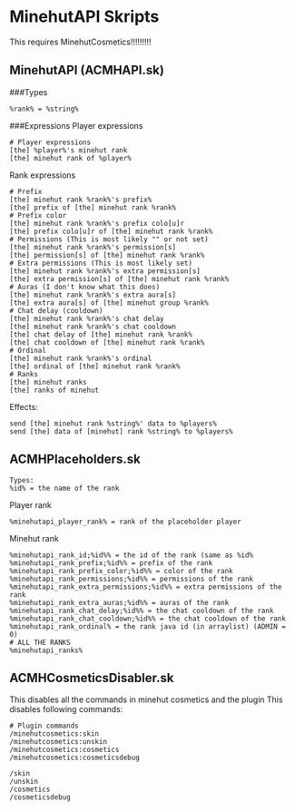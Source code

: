 # MinehutAPI Skripts
This requires MinehutCosmetics!!!!!!!!!

## MinehutAPI (ACMHAPI.sk)
###Types
```
%rank% = %string%
```
###Expressions
Player expressions
```
# Player expressions
[the] %player%'s minehut rank
[the] minehut rank of %player%
```
Rank expressions
```
# Prefix
[the] minehut rank %rank%'s prefix%
[the] prefix of [the] minehut rank %rank%
# Prefix color
[the] minehut rank %rank%'s prefix colo[u]r
[the] prefix colo[u]r of [the] minehut rank %rank%
# Permissions (This is most likely "" or not set)
[the] minehut rank %rank%'s permission[s]
[the] permission[s] of [the] minehut rank %rank%
# Extra permissions (This is most likely set)
[the] minehut rank %rank%'s extra permission[s]
[the] extra permission[s] of [the] minehut rank %rank%
# Auras (I don't know what this does)
[the] minehut rank %rank%'s extra aura[s]
[the] extra aura[s] of [the] minehut group %rank%
# Chat delay (cooldown)
[the] minehut rank %rank%'s chat delay
[the] minehut rank %rank%'s chat cooldown
[the] chat delay of [the] minehut rank %rank%
[the] chat cooldown of [the] minehut rank %rank%
# Ordinal
[the] minehut rank %rank%'s ordinal
[the] ordinal of [the] minehut rank %rank%
# Ranks
[the] minehut ranks
[the] ranks of minehut
```
Effects:
```
send [the] minehut rank %string%' data to %players%
send [the] data of [minehut] rank %string% to %players%
```
## ACMHPlaceholders.sk
```
Types:
%id% = the name of the rank
```
Player rank
```
%minehutapi_player_rank% = rank of the placeholder player
```
Minehut rank
```
%minehutapi_rank_id;%id%% = the id of the rank (same as %id%
%minehutapi_rank_prefix;%id%% = prefix of the rank
%minehutapi_rank_prefix_color;%id%% = color of the rank
%minehutapi_rank_permissions;%id%% = permissions of the rank
%minehutapi_rank_extra_permissions;%id%% = extra permissions of the rank
%minehutapi_rank_extra_auras;%id%% = auras of the rank
%minehutapi_rank_chat_delay;%id%% = the chat cooldown of the rank
%minehutapi_rank_chat_cooldown;%id%% = the chat cooldown of the rank
%minehutapi_rank_ordinal% = the rank java id (in arraylist) (ADMIN = 0)
# ALL THE RANKS
%minehutapi_ranks%
```
## ACMHCosmeticsDisabler.sk
This disables all the commands in minehut cosmetics and the plugin
This disables following commands:
```
# Plugin commands
/minehutcosmetics:skin
/minehutcosmetics:unskin
/minehutcosmetics:cosmetics
/minehutcosmetics:cosmeticsdebug

/skin
/unskin
/cosmetics
/cosmeticsdebug
```
